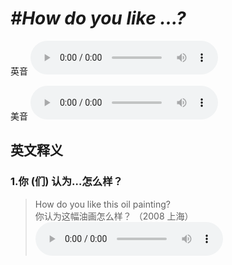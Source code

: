 # ***\#How do you like ...?*** 
英音
<audio src="./media/How do you like1_AAC.aac" controls="controls"></audio>

美音
<audio src="./media/How do you like2_AAC.aac" controls="controls"></audio>



  

英文释义
---
### 1.**你 (们) 认为…怎么样？**  

 > How do you like this oil painting?    
 > 你认为这幅油画怎么样？  （2008 上海）  
<audio src="./media/like-13.aac" controls="controls"></audio>


